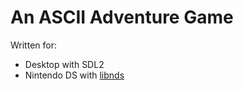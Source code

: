# An ASCII Adventure Game

Written for:
- Desktop with SDL2
- Nintendo DS with [libnds](https://github.com/devkitPro/libnds)


